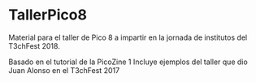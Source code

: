 # TallerPico8
Material para el taller de Pico 8 a impartir en la jornada de institutos del T3chFest 2018.

Basado en el tutorial de la PicoZine 1
Incluye ejemplos del taller que dio Juan Alonso en el T3chFest 2017
